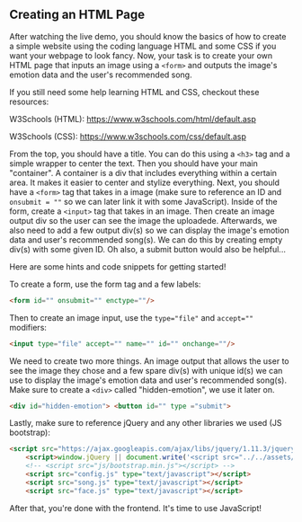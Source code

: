 ## Creating an HTML Page

After watching the live demo, you should know the basics of how to create a simple website using the coding language HTML and some CSS if you want your webpage to look fancy. Now, your task is to create your own HTML page that inputs an image using a `<form>` and outputs the image's emotion data and the user's recommended song.



If you still need some help learning HTML and CSS, checkout these resources:

W3Schools (HTML): https://www.w3schools.com/html/default.asp

W3Schools (CSS): https://www.w3schools.com/css/default.asp



From the top, you should have a title. You can do this using a `<h3>` tag and a simple wrapper to center the text. Then you should have your main "container". A container is a div that includes everything within a certain area. It makes it easier to center and stylize everything. Next, you should have a `<form>` tag that takes in a image (make sure to reference an ID and `onsubmit = ""` so we can later link it with some JavaScript). Inside of the form, create a `<input>` tag that takes in an image. Then create an image output div so the user can see the image the uploadede. Afterwards, we also need to add a few output div(s) so we can display the image's emotion data and user's recommended song(s). We can do this by creating empty div(s) with some given ID. Oh also, a submit button would also be helpful...



Here are some hints and code snippets for getting started!

To create a form, use the form tag and a few labels:

```html
<form id="" onsubmit="" enctype=""/>
```

Then to create an image input, use the `type="file"` and `accept=""` modifiers:

```html
<input type="file" accept="" name="" id="" onchange=""/>
```

We need to create two more things. An image output that allows the user to see the image they chose and a few spare div(s) with unique id(s) we can use to display the image's emotion data and user's recommended song(s). Make sure to create a `<div>` called "hidden-emotion", we use it later on.

```html
<div id="hidden-emotion"> <button id="" type ="submit">
```

Lastly, make sure to reference jQuery and any other libraries we used (JS bootstrap):

```html
<script src="https://ajax.googleapis.com/ajax/libs/jquery/1.11.3/jquery.min.js"></script>
    <script>window.jQuery || document.write('<script src="../../assets/js/vendor/jquery.min.js"><\/script>')</script>
    <!-- <script src="js/bootstrap.min.js"></script> -->
    <script src="config.js" type="text/javascript"></script>
    <script src="song.js" type="text/javascript"></script>
    <script src="face.js" type="text/javascript"></script>
```

After that, you're done with the frontend. It's time to use JavaScript!

